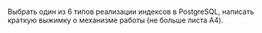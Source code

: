 Выбрать один из 6 типов реализации индексов в PostgreSQL, написать краткую выжимку о механизме работы (не больше листа A4).

